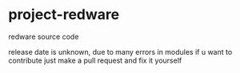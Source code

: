 # project-redware
redware source code

release date is unknown, due to many errors in modules
if u want to contribute just make a pull request and fix it yourself
